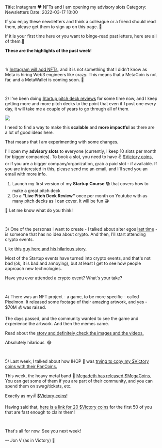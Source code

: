 Title: Instagram ❤️ NFTs and I am opening my advisory slots
Category: Newsletters 
Date: 2022-03-17 10:00

If you enjoy these newsletters and think a colleague or a friend should read them, please get them to sign up on this page. 📝

If it is your first time here or you want to binge-read past letters, here are all of them.📰

**These are the highlights of the past week!**

<br>

1/ [Instagram will add NFTs](https://fortune.com/2022/03/15/mark-zuckerberg-instagram-nft-marketplace-mint/), and it is not something that I didn't know as Meta is hiring Web3 engineers like crazy.
This means that a MetaCoin is not far, and a MetaWallet is coming soon. 🚀

<br>

2/ I've been doing [Startup pitch deck reviews](https://jon.io/youtube) for some time now, and I keep getting more and more pitch decks to the point that even if I post one every day, it will take me a couple of years to go through all of them.

![](https://sendfoxprod.b-cdn.net/media/5vF09Oj8J2azTjfmnBIn6XQJ7GfG1IuQL3p43ssA16325)

I need to find a way to make this **scalable** and **more impactful** as there are a lot of good ideas here.

That means that I am experimenting with some changes.

I'll open my **advisory slots** to everyone (currently, I keep 10 slots per month for bigger companies). To book a slot, you need to have ✌️ [$Victory coins](https://victory.jon.io/), or if you are a bigger company/organization, grab a paid slot - if available. If you are interested in this, please send me an email, and I'll send you an email with more info.

1. Launch my first version of my **Startup Course** 📚 that covers how to make a great pitch deck
2. Do a **"Live Pitch Deck Review"** once per month on Youtube with as many pitch decks as I can cover. It will be fun 😀

📩 Let me know what do you think! 

<br>

3/ One of the personas I want to create - I talked about alter egos [last time](https://jon.io/how-to-become-clark-kent-and-the-story-of-michael-jordan) - is someone that has no idea about crypto. And then, I'll start attending crypto events.

Like [this guy here and his hilarious story.](https://www.theguardian.com/lifeandstyle/2022/mar/15/cryptocurrency-coinbase-fintech-bros)

Most of the Startup events have turned into crypto events, and that's not bad (ok, it is bad and annoying), but at least I get to see how people approach new technologies.

Have you ever attended a crypto event? What's your take?

<br>

4/ There was an NFT project - a game, to be more specific - called Pixelmon. It released some footage of their amazing artwork, and yes - $70M 💰 was raised.

The days passed, and the community wanted to see the game and experience the artwork. And then the memes came.

Read about the [story and definitely check the images and the videos.](https://www.cnet.com/personal-finance/people-spent-9k-on-pixelmon-nfts-then-they-saw-the-art/)

Absolutely hilarious. 😂

<br>

5/ Last week, I talked about how IHOP 🥞 was [trying to copy my $Victory coins with their PanCoins.](https://jon.io/how-to-become-clark-kent-and-the-story-of-michael-jordan)

This week, the heavy metal band 🤘 [Megadeth has released $MegaCoins.](https://megadeth.com/news/2022/megacoin-gibson-giveaway/) You can get some of them if you are part of their community, and you can spend them on swag/tickets, etc.

Exactly as my✌️ [$Victory coins](https://victory.jon.io/)!

Having said that, [here is a link for 20 $Victory coins](https://victory.jon.io/claim/megajon) for the first 50 of you that are fast enough to claim them!

<br>

That's all for now. See you next week!

-- Jon V (as in Victory) 🚀
